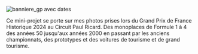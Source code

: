 ![banniere_gp avec dates](https://github.com/user-attachments/assets/c06dee9b-79a7-4a36-a5c9-b60e69a715ba)

Ce mini-projet se porte sur mes photos prises lors du Grand Prix de France Historique 2024 au Circuit Paul Ricard. Des monoplaces de Formule 1 à 4 des années 50 jusqu'aux années 2000 
en passant par les anciens championnats, des prototypes et des voitures de tourisme et de grand tourisme.

